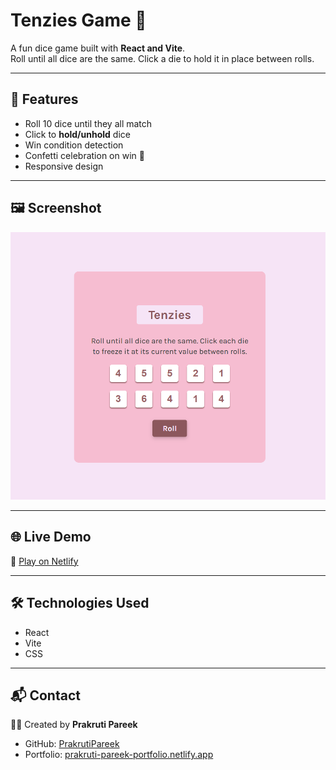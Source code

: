 # Tenzies Game 🎲

A fun dice game built with **React and Vite**.  
Roll until all dice are the same. Click a die to hold it in place between rolls.

---

## 🚀 Features

- Roll 10 dice until they all match
- Click to **hold/unhold** dice
- Win condition detection
- Confetti celebration on win 🎉
- Responsive design

---

## 🖼️ Screenshot

![Tenzies Screenshot](/public/Images/tenzies_screenshot.png)

---

## 🌐 Live Demo

🔗 [Play on Netlify](https://tenzies-pp.netlify.app)

---

## 🛠️ Technologies Used

- React
- Vite
- CSS

---

## 📬 Contact

👩‍💻 Created by **Prakruti Pareek**

- GitHub: [PrakrutiPareek](https://github.com/PrakrutiPareek)
- Portfolio: [prakruti-pareek-portfolio.netlify.app](https://prakruti-pareek-portfolio.netlify.app)
